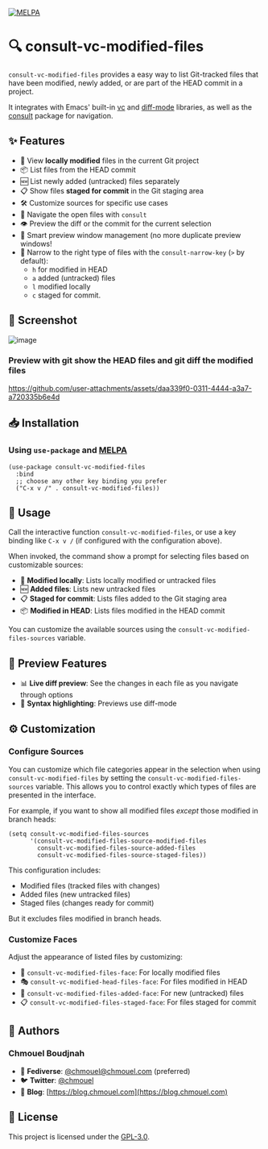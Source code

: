 [![MELPA](https://stable.melpa.org/packages/consult-vc-modified-files-badge.svg)](https://stable.melpa.org/#/consult-vc-modified-files)

# 🔍 consult-vc-modified-files

`consult-vc-modified-files` provides a easy way to list Git-tracked files that have been modified, newly added, or are part of the HEAD commit in a project.

It integrates with Emacs' built-in [vc](https://www.gnu.org/software/emacs/manual/html_node/emacs/Version-Control.html) and
[diff-mode](https://github.com/emacs-mirror/emacs/blob/master/lisp/vc/diff-mode.el) libraries,
as well as the [consult](https://github.com/minad/consult) package for navigation.

## ✨ Features

- 📄 View **locally modified** files in the current Git project
- 📦 List files from the HEAD commit
- 🆕 List newly added (untracked) files separately
- 📋 Show files **staged for commit** in the Git staging area
- 🛠️ Customize sources for specific use cases
- 🧭 Navigate the open files with `consult`
- 👁️ Preview the diff or the commit for the current selection
- 🔄 Smart preview window management (no more duplicate preview windows!
- 🧵 Narrow to the right type of files with the `consult-narrow-key` (`>` by
  default):
  * `h` for modified in HEAD
  * `a` added (untracked) files
  * `l` modified locally
  * `c` staged for commit.

## 📸 Screenshot

![image](https://github.com/chmouel/consult-vc-modified-files/assets/98980/00272a25-a0b1-4b90-b4a8-21807ead914e)

### Preview with git show the HEAD files and git diff the modified files

<https://github.com/user-attachments/assets/daa339f0-0311-4444-a3a7-a720335b6e4d>

## 📥 Installation

### Using `use-package` and [MELPA](https://melpa.org/)

```elisp
(use-package consult-vc-modified-files
  :bind
  ;; choose any other key binding you prefer
  ("C-x v /" . consult-vc-modified-files))
```

## 🚀 Usage

Call the interactive function `consult-vc-modified-files`, or use a key binding
like `C-x v /` (if configured with the configuration above).

When invoked, the command show a prompt for selecting files based on customizable sources:

- 🔄 **Modified locally**: Lists locally modified or untracked files
- 🆕 **Added files**: Lists new untracked files
- 📋 **Staged for commit**: Lists files added to the Git staging area
- 📦 **Modified in HEAD**: Lists files modified in the HEAD commit

You can customize the available sources using the
`consult-vc-modified-files-sources` variable.

## 🔮 Preview Features

- 📊 **Live diff preview**: See the changes in each file as you navigate through options
- 🌈 **Syntax highlighting**: Previews use diff-mode

## ⚙️ Customization

### Configure Sources

You can customize which file categories appear in the selection when using
`consult-vc-modified-files` by setting the `consult-vc-modified-files-sources`
variable. This allows you to control exactly which types of files are presented
in the interface.

For example, if you want to show all modified files *except* those modified in
branch heads:

```elisp
(setq consult-vc-modified-files-sources
      '(consult-vc-modified-files-source-modified-files
        consult-vc-modified-files-source-added-files
        consult-vc-modified-files-source-staged-files))
```

This configuration includes:

* Modified files (tracked files with changes)
* Added files (new untracked files)
* Staged files (changes ready for commit)

But it excludes files modified in branch heads.

### Customize Faces

Adjust the appearance of listed files by customizing:

- 🎨 `consult-vc-modified-files-face`: For locally modified files
- 🎭 `consult-vc-modified-head-files-face`: For files modified in HEAD
- 🚩 `consult-vc-modified-files-added-face`: For new (untracked) files
- 📋 `consult-vc-modified-files-staged-face`: For files staged for commit

## 👥 Authors

### Chmouel Boudjnah

- 🐘 **Fediverse**: [@chmouel@chmouel.com](https://fosstodon.org/@chmouel) (preferred)
- 🐦 **Twitter**: [@chmouel](https://twitter.com/chmouel)
- 📝 **Blog**: [https://blog.chmouel.com](https://blog.chmouel.com)

## 📃 License

This project is licensed under the [GPL-3.0](./LICENSE).
